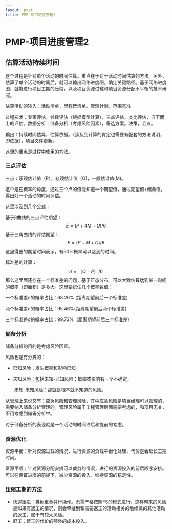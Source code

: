```yaml
---
layout: post
title: PMP-项目进度管理2
---
```


# PMP-项目进度管理2

## 估算活动持续时间

这个过程是针对单个活动的时间估算。重点在于对于活动时间估算的方法。另外，估算了单个活动的时间后，就可以输出网络进度图，确定关键路径。基于网络进度图，就能进行项目工期的压缩，以及项目资源过载和项目资源分配不平衡的技术研究。

估算活动的输入：活动清单，里程碑清单。管理计划，范围基准

过程技术：专家评估，参数评估（根据模型计算），三点评估，类比评估，自下而上的评估。数据分析：储备分析（考虑风险因素），备选方案。决策，会议。

输出：持续时间估算，估算依据。（涉及到计算的肯定也需要有配套的方法说明，即依据），项目文件更新。

这里的重点是过程中使用的方法。

### 三点评估

三点：乐观估计值（P），悲观估计值（O)，一般估计值(M)。

这个是在概率的角度，通过三个点的值能知道一个期望值，通过期望值+储备值，得出对一个活动的时间评估。

这里涉及到几个公式：

基于β曲线的三点评估期望：
$$
E = (P + 4M +O )/ 6
$$
基于三角曲线的评估期望：
$$
E = (P+M+O)/6
$$
这里得出的期望时间表示，有50%概率可以达到的时间。

标准差的计算：
$$
σ=（O-P）/6
$$
那么这里面还存在一个标准差的问题，基于正态分布。可以大致估算达到某一时间的概率（即面积）是多大。这里要记住几个概率数值：

一个标准差σ的概率占比：68.26% (距离期望前后一个标准差)

两个标准差σ的概率占比：95.46%(距离期望前后两个标准差)

三个标准差σ的概率占比：99.73%（距离期望前后三个标准差）

### 储备分析

储备分析的目的是考虑风险因素。

风险也是有分类的：

- 已知风险：发生概率和影响已知。

- 未知风险：包括未知-已知风险：概率或影响有一个不确定。

  ​                   未知-未知风险：那就是根本就不知道的风险。

从管理上来说又有：应急风险和管理风险，其中应急风险是项目经理可以管理的，需要纳入储备分析管理的。管理风险属于工程管理层面需要考虑的，和项目无关，不用考虑到储备分析中。

对于储备分析的表现就是一个活动的时间滞后和提前的考虑。

### 资源优化

资源平衡：针对资源过载的情况，进行资源的负载平衡化处理，代价是会延长工期时间。

资源平顺：针对资源分配安排可以裁剪的情况，进行的资源投入的前后顺序安排。可以在保证进度的前提下，减少资源的投入，维持资源的稳定性。

### 压缩工期的方法

- 快速跟进：类似重叠并行操作。无需严格按照FS的模式进行。这样带来的风险是如果有返工的情况，则会牵扯到和需要返工的活动相关的后续做的其他活动的返工，属于有较大风险。
- 赶工：赶工的代价的额外的成本投入。